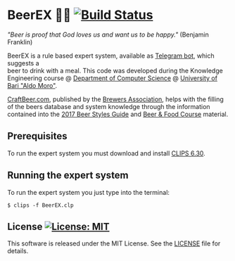 # BeerEX :robot::beer: [![Build Status](https://travis-ci.org/DonatoMeoli/BeerEXTelegramBot.svg?branch=master)](https://travis-ci.org/DonatoMeoli/BeerEXTelegramBot)

*"Beer is proof that God loves us and want us to be happy."* (Benjamin Franklin)

BeerEX is a rule based expert system, available as [Telegram bot](https://t.me/BeerEXpertBot), which suggests a  
beer to drink with a meal. This code was developed during the Knowledge Engineering course @ 
[Department of Computer Science](http://www.uniba.it/ricerca/dipartimenti/informatica) 
@ [University of Bari "Aldo Moro"](http://www.uniba.it/).

[CraftBeer.com](https://www.craftbeer.com), published by the [Brewers Association](https://www.brewersassociation.org/),
helps with the filling of the beers database and system knowledge through the information contained into the
[2017 Beer Styles Guide](https://www.craftbeer.com/wp-content/uploads/2014/12/craftbeerdotcom-beer-styles.pdf) and 
[Beer & Food Course](http://www.craftbeer.com/wp-content/uploads/CB_Food_Course/BeerAndFoodCourse.pdf) material.

## Prerequisites

To run the expert system you must download and install [CLIPS 6.30](https://sourceforge.net/projects/clipsrules/files/CLIPS/6.30/).

## Running the expert system

To run the expert system you just type into the terminal:

```
$ clips -f BeerEX.clp
```

## License [![License: MIT](https://img.shields.io/badge/License-MIT-yellow.svg)](https://opensource.org/licenses/MIT)

This software is released under the MIT License. See the [LICENSE](LICENSE) file for details.
